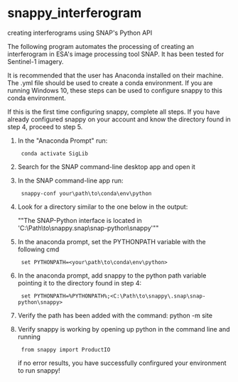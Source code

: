 # snappy_interferogram
creating interferograms using SNAP's Python API

The following program automates the processing of creating an interferogram in ESA's image processing tool SNAP. It has been tested for Sentinel-1 imagery. 

It is recommended that the user has Anaconda installed on their machine. The .yml file should be used to create a conda environment. If you are running Windows 10, these steps can be used to configure snappy to this conda environment. 

If this is the first time configuring snappy, complete all steps.
If you have already configured snappy on your account and know the
directory found in step 4, proceed to step 5.

1. In the "Anaconda Prompt" run:

		conda activate SigLib
	
2. Search for the SNAP command-line desktop app and open it

3. In the SNAP command-line app run:

		snappy-conf your\path\to\conda\env\python
	
4. Look for a directory similar to the one below in the output:

	""The SNAP-Python interface is located in 'C:\Path\to\snappy\.snap\snap-python\snappy'""

5. In the anaconda prompt, set the PYTHONPATH variable with the following cmd

		set PYTHONPATH=<your\path\to\conda\env\python>
	
6. In the anaconda prompt, add snappy to the python path variable pointing it to 
   the directory found in step 4:

		set PYTHONPATH=%PYTHONPATH%;<C:\Path\to\snappy\.snap\snap-python\snappy>
		
7. Verify the path has been added with the command:
		python -m site
		
8. Verify snappy is working by opening up python in the command line
   and running
   
		from snappy import ProductIO
   
   if no error results, you have successfully confirgured your environment to run snappy!
